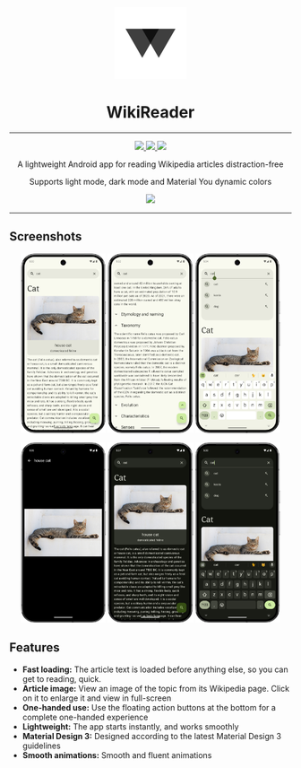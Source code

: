 <div align="center">

<img src="app/src/main/ic_launcher-playstore.png" width="128">

# WikiReader

</div>

---

<div align="center">

<a href="https://github.com/nsh07/WikiReader/releases/latest">
  <img src="https://img.shields.io/github/v/release/nsh07/WikiReader?logo=github&labelColor=000000">
</a>
<a href="https://github.com/nsh07/WikiReader/blob/main/LICENSE">
  <img src="https://img.shields.io/github/license/nsh07/wikireader?logo=gnu&color=blue&labelColor=000000">
</a>
<img src="https://img.shields.io/badge/API-26+-blue?logo=android&labelColor=000000">

A lightweight Android app for reading Wikipedia articles distraction-free

Supports light mode, dark mode and Material You dynamic colors

<a href="https://apt.izzysoft.de/fdroid/index/apk/org.nsh07.wikireader">
  <img src="https://gitlab.com/IzzyOnDroid/repo/-/raw/master/assets/IzzyOnDroid.png" width="20%">
</a>

</div>

---

## Screenshots

<p align="center" width="100%">
    <img src="fastlane/metadata/android/en-US/images/phoneScreenshots/1.png" width="30%">
    <img src="fastlane/metadata/android/en-US/images/phoneScreenshots/2.png" width="30%">
    <img src="fastlane/metadata/android/en-US/images/phoneScreenshots/3.png" width="30%">
</p>
<p align="center" width="100%">
    <img src="fastlane/metadata/android/en-US/images/phoneScreenshots/4.png" width="30%">
    <img src="fastlane/metadata/android/en-US/images/phoneScreenshots/5.png" width="30%">
    <img src="fastlane/metadata/android/en-US/images/phoneScreenshots/6.png" width="30%">
</p>

## Features

- **Fast loading:** The article text is loaded before anything else, so you can get to reading,
  quick.
- **Article image:** View an image of the topic from its Wikipedia page. Click on it to enlarge it
  and view in full-screen
- **One-handed use:** Use the floating action buttons at the bottom for a complete one-handed
  experience
- **Lightweight:** The app starts instantly, and works smoothly
- **Material Design 3:** Designed according to the latest Material Design 3 guidelines
- **Smooth animations:** Smooth and fluent animations
